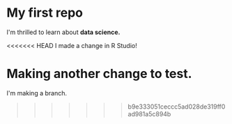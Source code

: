 # My first repo

I'm thrilled to learn about **data science.**

<<<<<<< HEAD
I made a change in R Studio!

Making another change to test.
=======
I'm making a branch.
>>>>>>> b9e333051ceccc5ad028de319ff0ad981a5c894b
